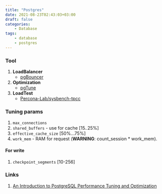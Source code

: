 ```yaml
---
title: "Postgres"
date: 2021-08-23T02:43:03+03:00
draft: false
categories:
    - Database
tags:
    - database
    - postgres
---
```


### Tool

1. **LoadBalancer**
   - [pgBouncer](https://www.pgbouncer.org/)
2. **Optimization**
   - [pgTune](https://pgtune.leopard.in.ua/)
3. **LoadTest**
   - [Percona-Lab/sysbench-tpcc](https://github.com/Percona-Lab/sysbench-tpcc)

### Tuning params

1. `max_connections`
2. `shared_buffers` - use for cache [15..25%]
3. `effective_cache_size` [50%…75%]
4. `work_mem` - RAM for request (**WARNING**: count_session * work_mem). 

#### For write

1. `checkpoint_segments` [10-256]

### Links

1. [An Introduction to PostgreSQL Performance Tuning and Optimization](https://www.enterprisedb.com/postgres-tutorials/introduction-postgresql-performance-tuning-and-optimization)
